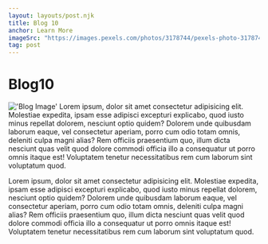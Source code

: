 ```yaml
---
layout: layouts/post.njk
title: Blog 10
anchor: Learn More
imageSrc: "https://images.pexels.com/photos/3178744/pexels-photo-3178744.jpeg?auto=compress&cs=tinysrgb&w=1260&h=750&dpr=1"
tag: post
---
```


# Blog10
!['Blog Image'](https://images.pexels.com/photos/3178744/pexels-photo-3178744.jpeg?auto=compress&cs=tinysrgb&w=1260&h=750&dpr=1)
Lorem ipsum, dolor sit amet consectetur adipisicing elit. Molestiae expedita, ipsam esse adipisci excepturi explicabo, quod iusto minus repellat dolorem, nesciunt optio quidem? Dolorem unde quibusdam laborum eaque, vel consectetur aperiam, porro cum odio totam omnis, deleniti culpa magni alias? Rem officiis praesentium quo, illum dicta nesciunt quas velit quod dolore commodi officia illo a consequatur ut porro omnis itaque est! Voluptatem tenetur necessitatibus rem cum laborum sint voluptatum quod.

Lorem ipsum, dolor sit amet consectetur adipisicing elit. Molestiae expedita, ipsam esse adipisci excepturi explicabo, quod iusto minus repellat dolorem, nesciunt optio quidem? Dolorem unde quibusdam laborum eaque, vel consectetur aperiam, porro cum odio totam omnis, deleniti culpa magni alias? Rem officiis praesentium quo, illum dicta nesciunt quas velit quod dolore commodi officia illo a consequatur ut porro omnis itaque est! Voluptatem tenetur necessitatibus rem cum laborum sint voluptatum quod.